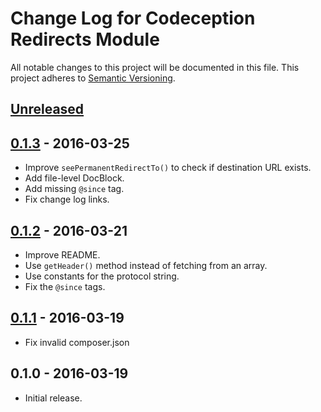 # Change Log for Codeception Redirects Module

All notable changes to this project will be documented in this file.
This project adheres to [Semantic Versioning](http://semver.org/).

## [Unreleased]

## [0.1.3] - 2016-03-25
- Improve `seePermanentRedirectTo()` to check if destination URL exists.
- Add file-level DocBlock.
- Add missing `@since` tag.
- Fix change log links.

## [0.1.2] - 2016-03-21
- Improve README.
- Use `getHeader()` method instead of fetching from an array.
- Use constants for the protocol string.
- Fix the `@since` tags.

## [0.1.1] - 2016-03-19
- Fix invalid composer.json

## 0.1.0 - 2016-03-19
- Initial release.

[Unreleased]: https://github.com/gamajo/codeception-redirects/compare/0.1.3...HEAD
[0.1.3]: https://github.com/gamajo/codeception-redirects/compare/0.1.2...0.1.3
[0.1.2]: https://github.com/gamajo/codeception-redirects/compare/0.1.1...0.1.2
[0.1.1]: https://github.com/gamajo/codeception-redirects/compare/0.1.0...0.1.1

